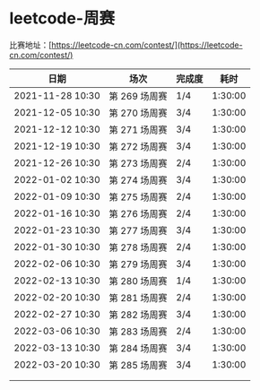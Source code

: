 # leetcode-周赛

比赛地址：[https://leetcode-cn.com/contest/](https://leetcode-cn.com/contest/)

| 日期             | 场次          | 完成度 | 耗时    |
| ---------------- | ------------- | ------ | ------- |
| 2021-11-28 10:30 | 第 269 场周赛 | 1/4    | 1:30:00 |
| 2021-12-05 10:30 | 第 270 场周赛 | 3/4    | 1:30:00 |
| 2021-12-12 10:30 | 第 271 场周赛 | 3/4    | 1:30:00 |
| 2021-12-19 10:30 | 第 272 场周赛 | 3/4    | 1:30:00 |
| 2021-12-26 10:30 | 第 273 场周赛 | 2/4    | 1:30:00 |
| 2022-01-02 10:30 | 第 274 场周赛 | 3/4    | 1:30:00 |
| 2022-01-09 10:30 | 第 275 场周赛 | 2/4    | 1:30:00 |
| 2022-01-16 10:30 | 第 276 场周赛 | 2/4    | 1:30:00 |
| 2022-01-23 10:30 | 第 277 场周赛 | 3/4    | 1:30:00 |
| 2022-01-30 10:30 | 第 278 场周赛 | 2/4    | 1:30:00 |
| 2022-02-06 10:30 | 第 279 场周赛 | 3/4    | 1:30:00 |
| 2022-02-13 10:30 | 第 280 场周赛 | 1/4    | 1:30:00 |
| 2022-02-20 10:30 | 第 281 场周赛 | 2/4    | 1:30:00 |
| 2022-02-27 10:30 | 第 282 场周赛 | 3/4    | 1:30:00 |
| 2022-03-06 10:30 | 第 283 场周赛 | 2/4    | 1:30:00 |
| 2022-03-13 10:30 | 第 284 场周赛 | 3/4    | 1:30:00 |
| 2022-03-20 10:30 | 第 285 场周赛 | 3/4    | 1:30:00 |
|                  |               |        |         |
|                  |               |        |         |

